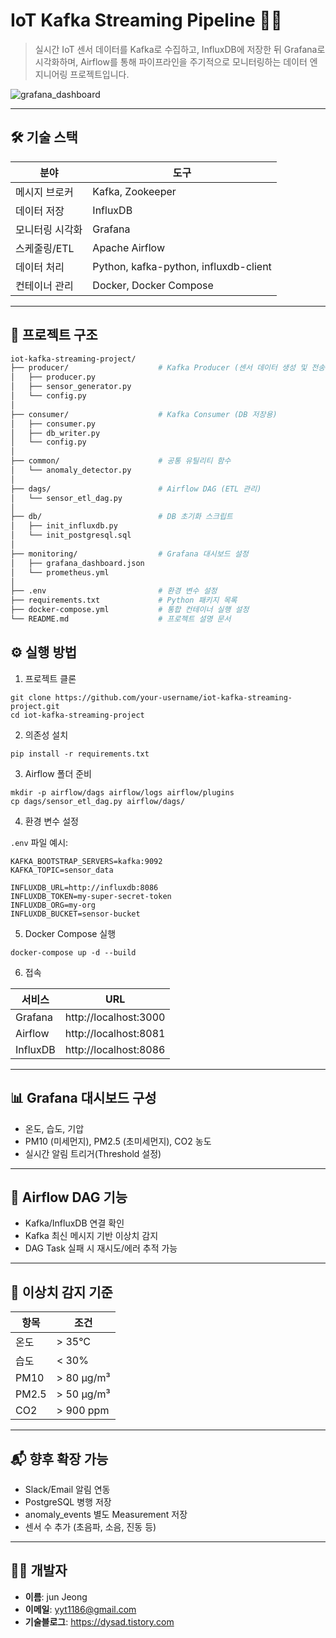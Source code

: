 # IoT Kafka Streaming Pipeline 🔗📡

>   실시간 IoT 센서 데이터를 Kafka로 수집하고, InfluxDB에 저장한 뒤 Grafana로 시각화하며,  Airflow를 통해 파이프라인을 주기적으로 모니터링하는 데이터 엔지니어링 프로젝트입니다.



![grafana_dashboard](monitoring/grafana_dashboard.png)

---

## 🛠️ 기술 스택

| 분야            | 도구                                  |
| --------------- | ------------------------------------- |
| 메시지 브로커   | Kafka, Zookeeper                      |
| 데이터 저장     | InfluxDB                              |
| 모니터링 시각화 | Grafana                               |
| 스케줄링/ETL    | Apache Airflow                        |
| 데이터 처리     | Python, kafka-python, influxdb-client |
| 컨테이너 관리   | Docker, Docker Compose                |

---

## 📁 프로젝트 구조

```bash
iot-kafka-streaming-project/
├── producer/                    # Kafka Producer (센서 데이터 생성 및 전송)
│   ├── producer.py
│   ├── sensor_generator.py
│   └── config.py
│
├── consumer/                    # Kafka Consumer (DB 저장용)
│   ├── consumer.py
│   ├── db_writer.py
│   └── config.py
│
├── common/                      # 공통 유틸리티 함수
│   └── anomaly_detector.py
│
├── dags/                        # Airflow DAG (ETL 관리)
│   └── sensor_etl_dag.py
│
├── db/                          # DB 초기화 스크립트
│   ├── init_influxdb.py
│   └── init_postgresql.sql
│
├── monitoring/                  # Grafana 대시보드 설정
│   ├── grafana_dashboard.json
│   └── prometheus.yml
│
├── .env                         # 환경 변수 설정
├── requirements.txt             # Python 패키지 목록
├── docker-compose.yml           # 통합 컨테이너 실행 설정
└── README.md                    # 프로젝트 설명 문서
```

## ⚙️ 실행 방법

1.  프로젝트 클론

```
git clone https://github.com/your-username/iot-kafka-streaming-project.git
cd iot-kafka-streaming-project
```

2.   의존성 설치

```
pip install -r requirements.txt
```

3.   Airflow 폴더 준비

```
mkdir -p airflow/dags airflow/logs airflow/plugins
cp dags/sensor_etl_dag.py airflow/dags/
```

4.   환경 변수 설정

`.env` 파일 예시:

```
KAFKA_BOOTSTRAP_SERVERS=kafka:9092
KAFKA_TOPIC=sensor_data

INFLUXDB_URL=http://influxdb:8086
INFLUXDB_TOKEN=my-super-secret-token
INFLUXDB_ORG=my-org
INFLUXDB_BUCKET=sensor-bucket
```

5.   Docker Compose 실행

```
docker-compose up -d --build
```

6.   접속

| 서비스   | URL                   |
| -------- | --------------------- |
| Grafana  | http://localhost:3000 |
| Airflow  | http://localhost:8081 |
| InfluxDB | http://localhost:8086 |

------

## 📊 Grafana 대시보드 구성

-   온도, 습도, 기압
-   PM10 (미세먼지), PM2.5 (초미세먼지), CO2 농도
-   실시간 알림 트리거(Threshold 설정)

------

## 🔎 Airflow DAG 기능

-   Kafka/InfluxDB 연결 확인
-   Kafka 최신 메시지 기반 이상치 감지
-   DAG Task 실패 시 재시도/에러 추적 가능

------

## 🚨 이상치 감지 기준

| 항목  | 조건       |
| ----- | ---------- |
| 온도  | > 35°C     |
| 습도  | < 30%      |
| PM10  | > 80 μg/m³ |
| PM2.5 | > 50 μg/m³ |
| CO2   | > 900 ppm  |

------

## 📬 향후 확장 가능

-   Slack/Email 알림 연동
-   PostgreSQL 병행 저장
-   anomaly_events 별도 Measurement 저장
-   센서 수 추가 (초음파, 소음, 진동 등)

------

## 🧑‍💻 개발자

-   **이름**: jun Jeong
-   **이메일**: yyt1186@gmail.com
-   **기술블로그**: https://dysad.tistory.com